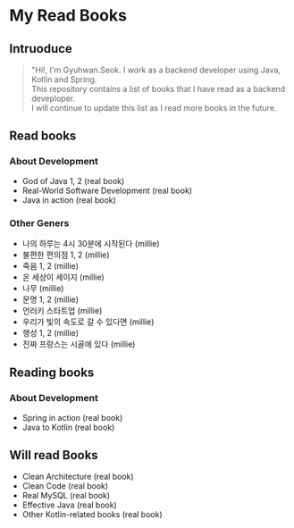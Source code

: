 # My Read Books

## Intruoduce

> "Hi!, I'm Gyuhwan.Seok. I work as a backend developer using Java, Kotlin and Spring.<br>
> This repository contains a list of books that I have read as a backend deveploper.<br>
> I will continue to update this list as I read more books in the future.


## Read books

### About Development

- God of Java 1, 2 (real book)
- Real-World Software Development (real book)
- Java in action (real book)

### Other Geners

- 나의 하루는 4시 30분에 시작된다 (millie)
- 불편한 편의점 1, 2 (millie)
- 죽음 1, 2 (millie)
- 온 세상이 세이지 (millie)
- 나무 (millie)
- 문명 1, 2 (millie)
- 언러키 스타트업 (millie)
- 우리가 빛의 속도로 갈 수 있다면 (millie)
- 행성 1, 2 (millie)
- 진짜 프랑스는 시골에 있다 (millie)


## Reading books

### About Development

- Spring in action (real book)
- Java to Kotlin (real book)

## Will read Books

- Clean Architecture (real book)
- Clean Code (real book)
- Real MySQL (real book)
- Effective Java (real book)
- Other Kotlin-related books (real book)